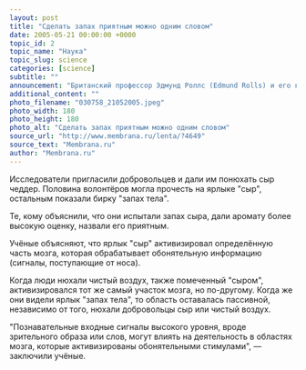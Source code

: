 ```yaml
---
layout: post
title: "Сделать запах приятным можно одним словом"
date: 2005-05-21 00:00:00 +0000
topic_id: 2
topic_name: "Наука"
topic_slug: science
categories: [science]
subtitle: ""
announcement: "Британский профессор Эдмунд Роллс (Edmund Rolls) и его коллеги из Оксфорда (University of Oxford) пришли к выводу, что люди по-разному воспринимают один и тот же запах, если он преподносится с разными ярлыками."
additional_content: ""
photo_filename: "030758_21052005.jpeg"
photo_width: 180
photo_height: 180
photo_alt: "Сделать запах приятным можно одним словом"
source_url: "http://www.membrana.ru/lenta/?4649"
source_text: "Membrana.ru"
author: "Membrana.ru"
---
```

Исследователи пригласили добровольцев и дали им понюхать сыр чеддер. Половина волонтёров могла прочесть на ярлыке "сыр", остальным показали бирку "запах тела".

Те, кому объяснили, что они испытали запах сыра, дали аромату более высокую оценку, назвали его приятным.

Учёные объясняют, что ярлык "сыр" активизировал определённую часть мозга, которая обрабатывает обонятельную информацию (сигналы, поступающие от носа).

Когда люди нюхали чистый воздух, также помеченный "сыром", активизировался тот же самый участок мозга, но по-другому. Когда же они видели ярлык "запах тела", то область оставалась пассивной, независимо от того, нюхали добровольцы сыр или чистый воздух.

"Познавательные входные сигналы высокого уровня, вроде зрительного образа или слов, могут влиять на деятельность в областях мозга, которые активизированы обонятельными стимулами", — заключили учёные.
